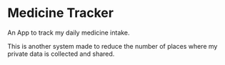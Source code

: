 # Medicine Tracker

An App to track my daily medicine intake.

This is another system made to reduce the number of places where my private data is collected and shared.
